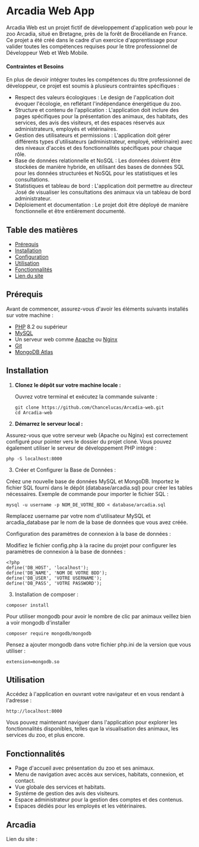 # Arcadia Web App

Arcadia Web est un projet fictif de développement d'application web pour le zoo Arcadia, situé en Bretagne, près de la forêt de Brocéliande en France. Ce projet a été créé dans le cadre d'un exercice d'apprentissage pour valider toutes les compétences requises pour le titre professionnel de Développeur Web et Web Mobile.

#### Contraintes et Besoins
En plus de devoir intégrer toutes les compétences du titre professionnel de développeur, ce projet est soumis à plusieurs contraintes spécifiques :

- Respect des valeurs écologiques : Le design de l'application doit évoquer l'écologie, en reflétant l'indépendance énergétique du zoo.
- Structure et contenu de l'application : L'application doit inclure des pages spécifiques pour la présentation des animaux, des habitats, des services, des avis des visiteurs, et des espaces réservés aux administrateurs, employés et vétérinaires.
- Gestion des utilisateurs et permissions : L'application doit gérer différents types d'utilisateurs (administrateur, employé, vétérinaire) avec des niveaux d'accès et des fonctionnalités spécifiques pour chaque rôle.
- Base de données relationnelle et NoSQL : Les données doivent être stockées de manière hybride, en utilisant des bases de données SQL pour les données structurées et NoSQL pour les statistiques et les consultations.
- Statistiques et tableau de bord : L'application doit permettre au directeur José de visualiser les consultations des animaux via un tableau de bord administrateur.
- Déploiement et documentation : Le projet doit être déployé de manière fonctionnelle et être entièrement documenté.


## Table des matières

- [Prérequis](#prérequis)
- [Installation](#installation)
- [Configuration](#configuration)
- [Utilisation](#utilisation)
- [Fonctionnalités](#fonctionnalités)
- [Lien du site](#Arcadia)

## Prérequis

Avant de commencer, assurez-vous d'avoir les éléments suivants installés sur votre machine :

- [PHP](https://www.php.net/downloads) 8.2 ou supérieur
- [MySQL](https://dev.mysql.com/downloads/) 
- Un serveur web comme [Apache](https://httpd.apache.org/download.cgi) ou [Nginx](https://nginx.org/en/download.html)
- [Git](https://git-scm.com/downloads)
- [MongoDB Atlas](https://www.mongodb.com/products/platform/atlas-database)

## Installation

1. **Clonez le dépôt sur votre machine locale :**

   Ouvrez votre terminal et exécutez la commande suivante :

   ```
   git clone https://github.com/Chancelucas/Arcadia-web.git
   cd Arcadia-web
   ```
   
2. **Démarrez le serveur local :**

Assurez-vous que votre serveur web (Apache ou Nginx) est correctement configuré pour pointer vers le dossier du projet cloné. Vous pouvez également utiliser le serveur de développement PHP intégré :

```php -S localhost:8000```

3. Créer et Configurer la Base de Données :

Créez une nouvelle base de données MySQL et MongoDB.
Importez le fichier SQL fourni dans le dépôt (database/arcadia.sql) pour créer les tables nécessaires.
Exemple de commande pour importer le fichier SQL :

```
mysql -u username -p NOM_DE_VOTRE_BDD < database/arcadia.sql
```

Remplacez username par votre nom d'utilisateur MySQL et arcadia_database par le nom de la base de données que vous avez créée.

Configuration des paramètres de connexion à la base de données :

Modifiez le fichier config.php à la racine du projet pour configurer les paramètres de connexion à la base de données :

```
<?php
define('DB_HOST', 'localhost');
define('DB_NAME', 'NOM DE VOTRE BDD');
define('DB_USER', 'VOTRE USERNAME');
define('DB_PASS', 'VOTRE PASSWORD');
```

3. Installation de composer :

```
composer install
```

Pour utiliser mongodb pour avoir le nombre de clic par animaux veillez bien a voir mongodb d'installer 

````
composer require mongodb/mongodb
````

Pensez a ajouter mongodb dans votre fichier php.ini de la version que vous utiliser :

```
extension=mongodb.so
```


## Utilisation

Accédez à l'application en ouvrant votre navigateur et en vous rendant à l'adresse :

```http://localhost:8000```

Vous pouvez maintenant naviguer dans l'application pour explorer les fonctionnalités disponibles, telles que la visualisation des animaux, les services du zoo, et plus encore.

## Fonctionnalités

- Page d'accueil avec présentation du zoo et ses animaux.
- Menu de navigation avec accès aux services, habitats, connexion, et contact.
- Vue globale des services et habitats.
- Système de gestion des avis des visiteurs.
- Espace administrateur pour la gestion des comptes et des contenus.
- Espaces dédiés pour les employés et les vétérinaires.

## Arcadia

Lien du site : 
